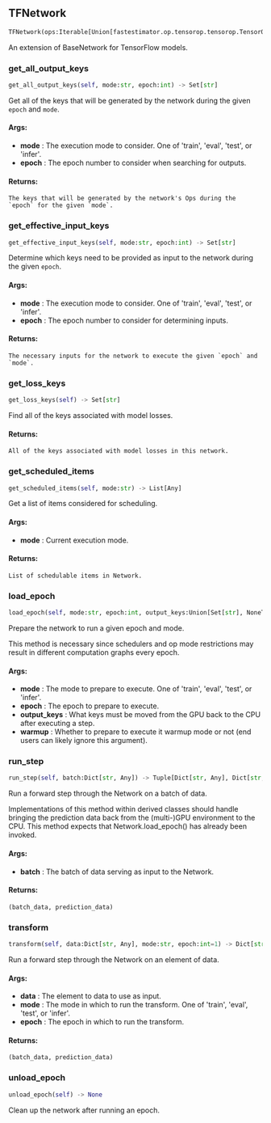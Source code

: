 ## TFNetwork
```python
TFNetwork(ops:Iterable[Union[fastestimator.op.tensorop.tensorop.TensorOp, fastestimator.schedule.schedule.Scheduler[fastestimator.op.tensorop.tensorop.TensorOp]]]) -> None
```
An extension of BaseNetwork for TensorFlow models.
    

### get_all_output_keys
```python
get_all_output_keys(self, mode:str, epoch:int) -> Set[str]
```
Get all of the keys that will be generated by the network during the given `epoch` and `mode`.


#### Args:

* **mode** :  The execution mode to consider. One of 'train', 'eval', 'test', or 'infer'.
* **epoch** :  The epoch number to consider when searching for outputs.

#### Returns:
    The keys that will be generated by the network's Ops during the `epoch` for the given `mode`.

### get_effective_input_keys
```python
get_effective_input_keys(self, mode:str, epoch:int) -> Set[str]
```
Determine which keys need to be provided as input to the network during the given `epoch`.


#### Args:

* **mode** :  The execution mode to consider. One of 'train', 'eval', 'test', or 'infer'.
* **epoch** :  The epoch number to consider for determining inputs.

#### Returns:
    The necessary inputs for the network to execute the given `epoch` and `mode`.

### get_loss_keys
```python
get_loss_keys(self) -> Set[str]
```
Find all of the keys associated with model losses.


#### Returns:
    All of the keys associated with model losses in this network.

### get_scheduled_items
```python
get_scheduled_items(self, mode:str) -> List[Any]
```
Get a list of items considered for scheduling.


#### Args:

* **mode** :  Current execution mode.

#### Returns:
    List of schedulable items in Network.

### load_epoch
```python
load_epoch(self, mode:str, epoch:int, output_keys:Union[Set[str], NoneType]=None, warmup:bool=False) -> None
```
Prepare the network to run a given epoch and mode.

This method is necessary since schedulers and op mode restrictions may result in different computation graphs
every epoch.


#### Args:

* **mode** :  The mode to prepare to execute. One of 'train', 'eval', 'test', or 'infer'.
* **epoch** :  The epoch to prepare to execute.
* **output_keys** :  What keys must be moved from the GPU back to the CPU after executing a step.
* **warmup** :  Whether to prepare to execute it warmup mode or not (end users can likely ignore this argument).

### run_step
```python
run_step(self, batch:Dict[str, Any]) -> Tuple[Dict[str, Any], Dict[str, Any]]
```
Run a forward step through the Network on a batch of data.

Implementations of this method within derived classes should handle bringing the prediction data back from the
(multi-)GPU environment to the CPU. This method expects that Network.load_epoch() has already been invoked.


#### Args:

* **batch** :  The batch of data serving as input to the Network.

#### Returns:
    (batch_data, prediction_data)

### transform
```python
transform(self, data:Dict[str, Any], mode:str, epoch:int=1) -> Dict[str, Any]
```
Run a forward step through the Network on an element of data.


#### Args:

* **data** :  The element to data to use as input.
* **mode** :  The mode in which to run the transform. One of 'train', 'eval', 'test', or 'infer'.
* **epoch** :  The epoch in which to run the transform.

#### Returns:
    (batch_data, prediction_data)

### unload_epoch
```python
unload_epoch(self) -> None
```
Clean up the network after running an epoch.
        